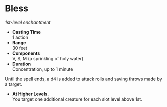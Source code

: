 # Bless

_1st-level enchantment_
* **Casting Time**\
1 action
* **Range**\
30 feet
* **Components**\
V, S, M (a sprinkling of holy water) 
* **Duration**\
Concentration, up to 1 minute

Until the spell ends, a d4 is added to attack rolls and saving throws made by a target.

* **At Higher Levels.**\
You target one additional creature for each slot level above 1st.
